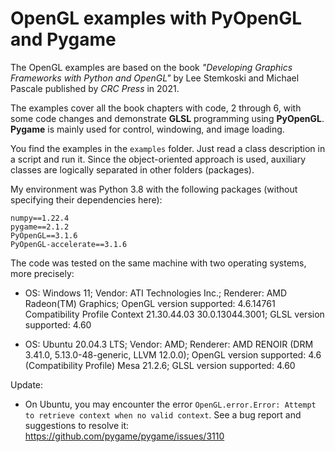 # OpenGL examples with PyOpenGL and Pygame
The OpenGL examples are based on the book *"Developing Graphics Frameworks with Python and OpenGL"* by Lee Stemkoski and Michael Pascale published by *CRC Press* in 2021. 

The examples cover all the book chapters with code, 2 through 6, with some code changes and demonstrate **GLSL** programming using **PyOpenGL**. **Pygame** is mainly used for control, windowing, and image loading.

You find the examples in the `examples` folder. Just read a class description in a script and run it. Since the object-oriented approach is used, auxiliary classes are logically separated in other folders (packages).

My environment was Python 3.8 with the following packages (without specifying their dependencies here):
```
numpy==1.22.4
pygame==2.1.2
PyOpenGL==3.1.6
PyOpenGL-accelerate==3.1.6
```

The code was tested on the same machine with two operating systems, more precisely:

- OS: Windows 11; Vendor: ATI Technologies Inc.; Renderer: AMD Radeon(TM) Graphics; OpenGL version supported: 4.6.14761 Compatibility Profile Context 21.30.44.03 30.0.13044.3001; GLSL version supported: 4.60

- OS: Ubuntu 20.04.3 LTS; Vendor: AMD; Renderer: AMD RENOIR (DRM 3.41.0, 5.13.0-48-generic, LLVM 12.0.0); OpenGL version supported: 4.6 (Compatibility Profile) Mesa 21.2.6; GLSL version supported: 4.60

Update:

- On Ubuntu, you may encounter the error `OpenGL.error.Error: Attempt to retrieve context when no valid context`.
  See a bug report and suggestions to resolve it: https://github.com/pygame/pygame/issues/3110
